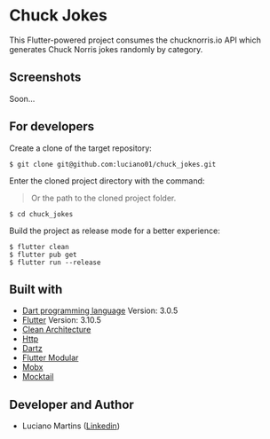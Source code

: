 # Chuck Jokes
This Flutter-powered project consumes the chucknorris.io API which generates Chuck Norris jokes randomly by category.

## Screenshots
Soon...

## For developers
Create a clone of the target repository:
```
$ git clone git@github.com:luciano01/chuck_jokes.git
```
Enter the cloned project directory with the command:
> Or the path to the cloned project folder.
```
$ cd chuck_jokes
```
Build the project as release mode for a better experience:
```
$ flutter clean
$ flutter pub get
$ flutter run --release
```

## Built with
- [Dart programming language](https://dart.dev/) Version: 3.0.5
- [Flutter](https://flutter.dev/) Version: 3.10.5
- [Clean Architecture](https://blog.cleancoder.com/uncle-bob/2012/08/13/the-clean-architecture.html)
- [Http](https://pub.dev/packages/http)
- [Dartz](https://pub.dev/packages/dartz)
- [Flutter Modular](https://pub.dev/packages/flutter_modular)
- [Mobx](https://pub.dev/packages/mobx)
- [Mocktail](https://pub.dev/packages/mocktail)

## Developer and Author
- Luciano Martins ([Linkedin](https://br.linkedin.com/in/luciano01))
